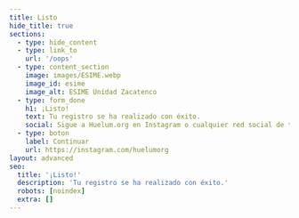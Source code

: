```yaml
---
title: Listo
hide_title: true
sections:
  - type: hide_content
  - type: link_to
    url: '/oops'
  - type: content_section
    image: images/ESIME.webp
    image_id: esime
    image_alt: ESIME Unidad Zacatenco
  - type: form_done
    h1: ¡Listo!
    text: Tu registro se ha realizado con éxito.
    social: Sigue a Huelum.org en Instagram o cualquier red social de tu preferencia para mantenerte informado.
  - type: boton
    label: Continuar
    url: https://instagram.com/huelumorg
layout: advanced
seo:
  title: '¡Listo!'
  description: 'Tu registro se ha realizado con éxito.'
  robots: [noindex]
  extra: []
---
```

